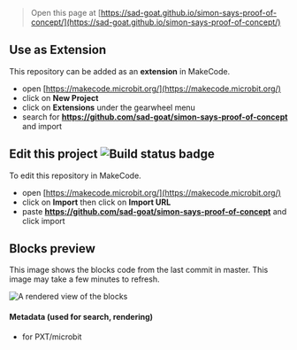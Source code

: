
> Open this page at [https://sad-goat.github.io/simon-says-proof-of-concept/](https://sad-goat.github.io/simon-says-proof-of-concept/)

## Use as Extension

This repository can be added as an **extension** in MakeCode.

* open [https://makecode.microbit.org/](https://makecode.microbit.org/)
* click on **New Project**
* click on **Extensions** under the gearwheel menu
* search for **https://github.com/sad-goat/simon-says-proof-of-concept** and import

## Edit this project ![Build status badge](https://github.com/sad-goat/simon-says-proof-of-concept/workflows/MakeCode/badge.svg)

To edit this repository in MakeCode.

* open [https://makecode.microbit.org/](https://makecode.microbit.org/)
* click on **Import** then click on **Import URL**
* paste **https://github.com/sad-goat/simon-says-proof-of-concept** and click import

## Blocks preview

This image shows the blocks code from the last commit in master.
This image may take a few minutes to refresh.

![A rendered view of the blocks](https://github.com/sad-goat/simon-says-proof-of-concept/raw/master/.github/makecode/blocks.png)

#### Metadata (used for search, rendering)

* for PXT/microbit
<script src="https://makecode.com/gh-pages-embed.js"></script><script>makeCodeRender("{{ site.makecode.home_url }}", "{{ site.github.owner_name }}/{{ site.github.repository_name }}");</script>
